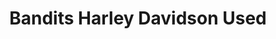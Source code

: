 ---
title: "Bandits Harley Davidson Used"
url: /wabash/bandits-harley-davidson-used/
shop: Motorrad
---